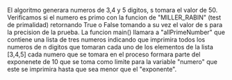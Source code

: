 El algoritmo generara numeros de 3,4 y 5 digitos, s tomara el valor de 50. Verificamos si el numero es primo con la funcion de "MILLER_RABIN" (test de primalidad) retornando True o False tomando a su vez el valor de s para la precision de la prueba. La funcion main() llamara a "allPrimeNumber" que contiene una lista de tres numeros indicando que imprimira todos los numeros de n digitos que tomaran cada uno de los elementos de la lista [3,4,5] cada numero que se tomara en el proceso formara parte del exponenete de 10 que se toma como limite para la variable "numero" que este se imprimira hasta que sea menor que el "exponente".
